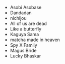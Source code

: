 - Asobi Asobase
- Dandadan
- nichijou
- All of us are dead
- Like a butterfly
- Kaguya Sama
- matcha made in heaven
- Spy X Family
- Magus Bride
- Lucky Bhaskar